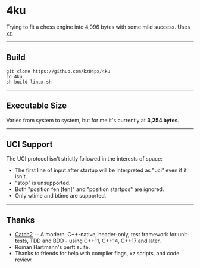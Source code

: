 # 4ku
Trying to fit a chess engine into 4,096 bytes with some mild success. Uses [xz](https://linux.die.net/man/1/xz).

---

## Build
```
git clone https://github.com/kz04px/4ku
cd 4ku
sh build-linux.sh
```

---

## Executable Size
Varies from system to system, but for me it's currently at **3,254 bytes**.

---

## UCI Support
The UCI protocol isn't strictly followed in the interests of space:
- The first line of input after startup will be interpreted as "uci" even if it isn't.
- "stop" is unsupported.
- Both "position fen [fen]" and "position startpos" are ignored.
- Only wtime and btime are supported.

---

## Thanks
- [Catch2](https://github.com/catchorg/Catch2) -- A modern, C++-native, header-only, test framework for unit-tests, TDD and BDD - using C++11, C++14, C++17 and later.
- Roman Hartmann's perft suite.
- Thanks to friends for help with compiler flags, xz scripts, and code review.
